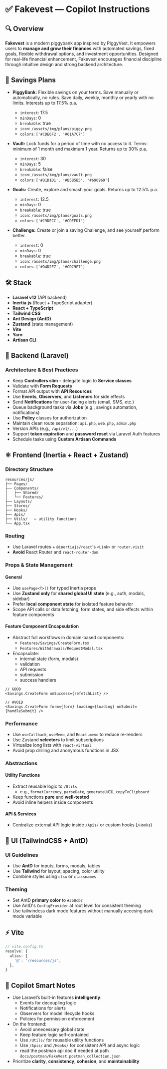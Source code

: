 # ✅ Fakevest — Copilot Instructions

## 🔍 Overview

**Fakevest** is a modern piggybank app inspired by PiggyVest. It empowers users to **manage and grow their finances** with automated savings, fixed goals, flexible withdrawal options, and investment opportunities. Designed for real-life financial enhancement, Fakevest encourages financial discipline through intuitive design and strong backend architecture.

## 🏦 Savings Plans

- **PiggyBank:** Flexible savings on your terms. Save manually or automatically, no rules. Save daily, weekly, monthly or yearly with no limits. Interests up to 17.5% p.a.

  - `interest`: 17.5
  - `minDays`: 0
  - `breakable`: true
  - `icon`: `/assets/img/plans/piggy.png`
  - `colors`: `['#CDE6F2', '#61A7C7']`

- **Vault:** Lock funds for a period of time with no access to it. Terms: minimum of 1 month and maximum 1 year. Returns up to 30% p.a.

  - `interest`: 30
  - `minDays`: 5
  - `breakable`: false
  - `icon`: `/assets/img/plans/vault.png`
  - `colors`: `['#D1D1D1', '#B5B5B5', '#696969']`

- **Goals:** Create, explore and smash your goals. Returns up to 12.5% p.a.

  - `interest`: 12.5
  - `minDays`: 0
  - `breakable`: true
  - `icon`: `/assets/img/plans/goals.png`
  - `colors`: `['#C9DECC', '#CDEFD1']`

- **Challenge:** Create or join a saving Challenge, and see yourself perform better.
  - `interest`: 0
  - `minDays`: 0
  - `breakable`: true
  - `icon`: `/assets/img/plans/challenge.png`
  - `colors`: `['#D4D2E7', '#CDC9F7']`

## 🛠 Stack

- **Laravel v12** (API backend)
- **Inertia.js** (React + TypeScript adapter)
- **React + TypeScript**
- **Tailwind CSS**
- **Ant Design (AntD)**
- **Zustand** (state management)
- **Vite**
- **Yarn**
- **Artisan CLI**

## 🧱 Backend (Laravel)

### Architecture & Best Practices

- Keep **Controllers slim** – delegate logic to **Service classes**
- Validate with **Form Requests**
- Format API output with **API Resources**
- Use **Events**, **Observers**, and **Listeners** for side effects
- Send **Notifications** for user-facing alerts (email, SMS, etc.)
- Queue background tasks via **Jobs** (e.g., savings automation, notifications)
- Use **Policy** classes for authorization
- Maintain clean route separation: `api.php`, `web.php`, `admin.php`
- Version APIs (e.g., `/api/v1/...`)
- Support **token expiration** and **password reset** via Laravel Auth features
- Schedule tasks using **Custom Artisan Commands**

## ⚛️ Frontend (Inertia + React + Zustand)

### Directory Structure

```
resources/js/
├── Pages/
├── Components/
│   ├── Shared/
│   └── Features/
├── Layouts/
├── Stores/
├── Hooks/
├── Apis/
├── Utils/   ← utility functions
└── App.tsx
```

### Routing

- Use Laravel routes + `@inertiajs/react`'s `<Link>` or `router.visit`
- **Avoid** React Router and `react-router-dom`

### Props & State Management

#### General

- Use `usePage<T>()` for typed Inertia props
- Use **Zustand only** for **shared global UI state** (e.g., auth, modals, sidebar)
- Prefer **local component state** for isolated feature behavior
- Scope API calls or data fetching, form states, and side effects within feature components

#### Feature Component Encapsulation

- Abstract full workflows in domain-based components:
  - `Features/Savings/CreateForm.tsx`
  - `Features/Withdrawals/RequestModal.tsx`
- Encapsulate:
  - internal state (form, modals)
  - validation
  - API requests
  - submission
  - success handlers

```tsx
// GOOD
<Savings.CreateForm onSuccess={refetchList} />

// AVOID
<Savings.CreateForm form={form} loading={loading} onSubmit={handleSubmit} />
```

### Performance

- Use `useCallback`, `useMemo`, and `React.memo` to reduce re-renders
- Use Zustand **selectors** to limit subscriptions
- Virtualize long lists with `react-virtual`
- Avoid prop drilling and anonymous functions in JSX

### Abstractions

#### Utility Functions

- Extract reusable logic to `/Utils`
  - e.g., `formatCurrency`, `parseDate`, `generateUUID`, `copyToClipboard`
- Keep functions **pure** and **well-tested**
- Avoid inline helpers inside components

#### API & Services

- Centralize external API logic inside `/Apis/` or custom hooks (`/Hooks`)

## 🎨 UI (TailwindCSS + AntD)

### UI Guidelines

- Use **AntD** for inputs, forms, modals, tables
- Use **Tailwind** for layout, spacing, color utility
- Combine styles using `clsx` or `classnames`

### Theming

- Set AntD **primary color** to `#3b8cb7`
- Use AntD's `ConfigProvider` at root level for consistent theming
- Use tailwindcss dark mode features without manually accesing dark mode variable

## ⚡ Vite

```ts
// vite.config.ts
resolve: {
  alias: {
    '@': '/resources/js',
  },
}
```

## 🧠 Copilot Smart Notes

- Use Laravel’s built-in features **intelligently**:
  - Events for decoupling logic
  - Notifications for alerts
  - Observers for model lifecycle hooks
  - Policies for permission enforcement
- On the frontend:
  - Avoid unnecessary global state
  - Keep feature logic self-contained
  - Use `/Utils/` for reusable utility functions
  - Use `/Apis/` and `/Hooks/` for consistent API and async logic
  - read the postman api doc if needed at path `docs/postman/FakeVest.postman_collection.json`
- Prioritize **clarity**, **consistency**, **cohesion**, and **maintainability**

